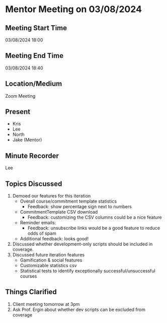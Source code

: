 # Mentor Meeting on 03/08/2024
## Meeting Start Time
03/08/2024 18:00

## Meeting End Time
03/08/2024 18:40

## Location/Medium
Zoom Meeting

## Present
- Kris
- Lee
- North
- Jake (Mentor)

## Minute Recorder
Lee

## Topics Discussed
1. Demoed our features for this iteration
    - Overall course/commitment template statistics
        - Feedback: show percentage sign next to numbers
    - CommitmentTemplate CSV download
        - Feedback: customizing the CSV columns could be a nice feature
    - Reminder emails:
        - Feedback: unsubscribe links would be a good feature to reduce odds of spam
    - Additional feedback: looks good!
2. Discussed whether development-only scripts should be included in coverage.
3. Discussed future iteration features
    - Gamification & social features
    - Customizable statistics csv
    - Statistical tests to identify exceptionally successful/unsuccessful courses

## Things Clarified

1. Client meeting tomorrow at 3pm
2. Ask Prof. Ergin about whether dev scripts can be excluded from coverage
